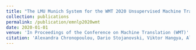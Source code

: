 ```yaml
---
title: "The LMU Munich System for the WMT 2020 Unsupervised Machine Translation Shared Task (to appear)"
collection: publications
permalink: /publication/emnlp2020wmt
date: 2020-01-01
venue: 'In Proceedings of the Conference on Machine Translation (WMT)'
citation: 'Alexandra Chronopoulou, Dario Stojanovski, Viktor Hangya, Alexander Fraser. 4(6).'
---
```

